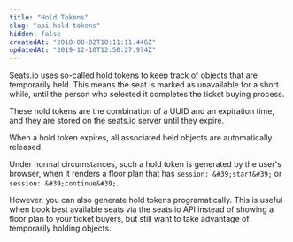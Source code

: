 ```yaml
---
title: "Hold Tokens"
slug: "api-hold-tokens"
hidden: false
createdAt: "2018-08-02T10:11:11.446Z"
updatedAt: "2019-12-10T12:50:27.974Z"
---
```

Seats.io uses so-called hold tokens to keep track of objects that are temporarily held. This means the  seat is marked as unavailable for a short while, until the person who selected it completes the ticket buying process.
 
These hold tokens are the combination of a UUID and an expiration time, and they are stored on the seats.io server until they expire. 

When a hold token expires, all associated held objects are automatically released.   

Under normal circumstances, such a hold token is generated by the user&#39;s browser, when it renders a floor plan that has `session: &#39;start&#39;` or `session: &#39;continue&#39;`. 

However, you can also generate hold tokens programatically. This is useful when book best available seats via the seats.io API instead of showing a floor plan to your ticket buyers, but still want to take advantage of temporarily holding objects.
